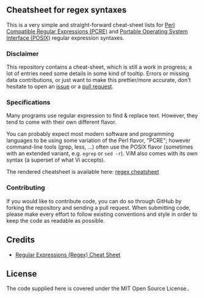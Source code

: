 ## Cheatsheet for regex syntaxes

This is a very simple and straight-forward cheat-sheet lists for [Perl Compatible Regular Expressions (PCRE)][1] and [Portable Operating System Interface (POSIX)][2] regular expression syntaxes.

### Disclaimer

This repository contains a cheat-sheet, which is still a work in progress; a lot of entries need some details in some kind of tooltip. Errors or missing data contributions, or just want to make this prettier/more accurate, don't hesitate to open an [issue][3] or a [pull request][4]. 

### Specifications

Many programs use regular expression to find & replace text. However, they tend to come with their own different flavor.

You can probably expect most modern software and programming languages to be using some variation of the Perl flavor, "PCRE"; however command-line tools (grep, less, ...) often use the POSIX flavor (sometimes with an extended variant, e.g. `egrep` or `sed -r`). ViM also comes with its own syntax (a superset of what Vi accepts).

The rendered cheatsheet is available here: [regex cheatsheet][5]

### Contributing
If you would like to contribute code, you can do so through GitHub by forking the repository and sending a pull request.
When submitting code, please make every effort to follow existing conventions and style in order to keep the code as readable as possible.

## Credits

* [Regular Expressions (Regex) Cheat Sheet][6]

## License

The code supplied here is covered under the MIT Open Source License..


[1]: http://www.pcre.org/
[2]: http://standards.ieee.org/develop/wg/POSIX.html
[3]: https://github.com/teocci/RegexCheatsheet/issues/new
[4]: https://github.com/teocci/RegexCheatsheet/compare
[5]: https://teocci.github.io/RegexCheatsheet/
[6]: http://www.petefreitag.com/cheatsheets/regex